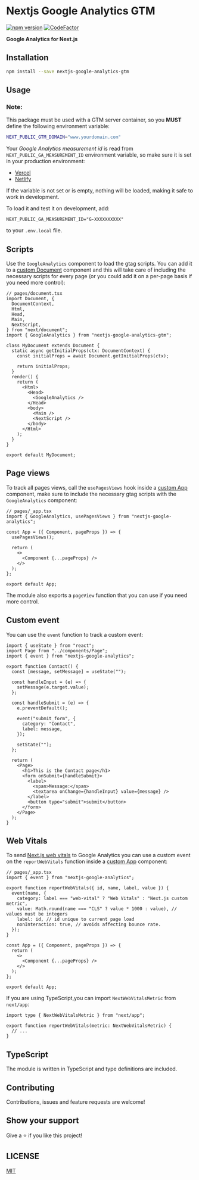 # Nextjs Google Analytics GTM

[![npm version](https://badge.fury.io/js/nextjs-google-analytics-gtm.svg)](https://badge.fury.io/js/nextjs-google-analytics-gtm)
[![CodeFactor](https://www.codefactor.io/repository/github/emilianogarcialopez/nextjs-google-analytics-gtm/badge)](https://www.codefactor.io/repository/github/emilianogarcialopez/nextjs-google-analytics-gtm)


**Google Analytics for Next.js**
## Installation

```bash
npm install --save nextjs-google-analytics-gtm
```

## Usage

### Note:
This package must be used with a GTM server container, so you **MUST** define the following environment variable:

```bash
NEXT_PUBLIC_GTM_DOMAIN="www.yourdomain.com" 
```

Your _Google Analytics measurement id_ is read from `NEXT_PUBLIC_GA_MEASUREMENT_ID` environment variable, so make sure it is set in your production environment:

- [Vercel](https://vercel.com/docs/environment-variables)
- [Netlify](https://www.netlify.com/blog/2020/12/10/environment-variables-in-next.js-and-netlify/)

If the variable is not set or is empty, nothing will be loaded, making it safe to work in development.

To load it and test it on development, add:

```
NEXT_PUBLIC_GA_MEASUREMENT_ID="G-XXXXXXXXXX"
```

to your `.env.local` file.

## Scripts

Use the `GoogleAnalytics` component to load the gtag scripts. You can add it to a [custom Document](https://nextjs.org/docs/advanced-features/custom-document) component and this will take care of including the necessary scripts for every page (or you could add it on a per-page basis if you need more control):

```tsx
// pages/document.tsx
import Document, {
  DocumentContext,
  Html,
  Head,
  Main,
  NextScript,
} from "next/document";
import { GoogleAnalytics } from "nextjs-google-analytics-gtm";

class MyDocument extends Document {
  static async getInitialProps(ctx: DocumentContext) {
    const initialProps = await Document.getInitialProps(ctx);

    return initialProps;
  }
  render() {
    return (
      <Html>
        <Head>
          <GoogleAnalytics />
        </Head>
        <body>
          <Main />
          <NextScript />
        </body>
      </Html>
    );
  }
}

export default MyDocument;
```

## Page views

To track all pages views, call the `usePagesViews` hook inside a [custom App](https://nextjs.org/docs/advanced-features/custom-app) component, make sure to include the necessary gtag scripts with the `GoogleAnalytics` component:

```tsx
// pages/_app.tsx
import { GoogleAnalytics, usePagesViews } from "nextjs-google-analytics";

const App = ({ Component, pageProps }) => {
  usePagesViews();

  return (
    <>
      <Component {...pageProps} />
    </>
  );
};

export default App;
```

The module also exports a `pageView` function that you can use if you need more control.

## Custom event

You can use the `event` function to track a custom event:

```tsx
import { useState } from "react";
import Page from "../components/Page";
import { event } from "nextjs-google-analytics";

export function Contact() {
  const [message, setMessage] = useState("");

  const handleInput = (e) => {
    setMessage(e.target.value);
  };

  const handleSubmit = (e) => {
    e.preventDefault();

    event("submit_form", {
      category: "Contact",
      label: message,
    });

    setState("");
  };

  return (
    <Page>
      <h1>This is the Contact page</h1>
      <form onSubmit={handleSubmit}>
        <label>
          <span>Message:</span>
          <textarea onChange={handleInput} value={message} />
        </label>
        <button type="submit">submit</button>
      </form>
    </Page>
  );
}
```

## Web Vitals

To send [Next.js web vitals](https://nextjs.org/docs/advanced-features/measuring-performance#sending-results-to-analytics) to Google Analytics you can use a custom event on the `reportWebVitals` function inside a [custom App](https://nextjs.org/docs/advanced-features/custom-app) component:

```tsx
// pages/_app.tsx
import { event } from "nextjs-google-analytics";

export function reportWebVitals({ id, name, label, value }) {
  event(name, {
    category: label === "web-vital" ? "Web Vitals" : "Next.js custom metric",
    value: Math.round(name === "CLS" ? value * 1000 : value), // values must be integers
    label: id, // id unique to current page load
    nonInteraction: true, // avoids affecting bounce rate.
  });
}

const App = ({ Component, pageProps }) => {
  return (
    <>
      <Component {...pageProps} />
    </>
  );
};

export default App;
```

If you are using TypeScript,you can import `NextWebVitalsMetric` from `next/app`:

```tsx
import type { NextWebVitalsMetric } from "next/app";

export function reportWebVitals(metric: NextWebVitalsMetric) {
  // ...
}
```

## TypeScript

The module is written in TypeScript and type definitions are included.

## Contributing

Contributions, issues and feature requests are welcome!

## Show your support

Give a ⭐️ if you like this project!

## LICENSE

[MIT](./LICENSE)
